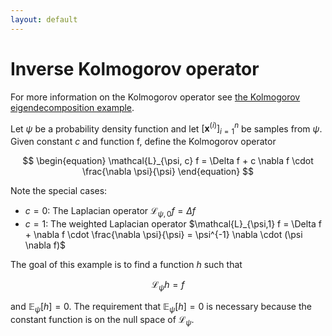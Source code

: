 ```yaml
---
layout: default
---
```


# Inverse Kolmogorov operator

For more information on the Kolmogorov operator see [the Kolmogorov eigendecomposition example](../Kolmogorov-eigendecomposition/description.md).

Let $\psi$ be a probability density function and let $\left[ \boldsymbol{x}^{(i)} \right]_{i=1}^{n}$ be samples from $\psi$. Given constant $c$ and function f, define the Kolmogorov operator

$$
\begin{equation}
  \mathcal{L}_{\psi, c} f = \Delta f + c \nabla f \cdot \frac{\nabla \psi}{\psi}
\end{equation}
$$

Note the special cases:
- $c=0$: The Laplacian operator $\mathcal{L}_{\psi,0} f = \Delta f$
- $c=1$: The weighted Laplacian operator $\mathcal{L}_{\psi,1} f = \Delta f + \nabla f \cdot \frac{\nabla \psi}{\psi} = \psi^{-1} \nabla \cdot (\psi \nabla f)$

The goal of this example is to find a function $h$ such that

$$
\begin{equation}
\mathcal{L}_{\psi} h = f
\end{equation}
$$

and $\mathbb{E}_{\psi}[h] = 0$. The requirement that $\mathbb{E}_{\psi}[h] = 0$ is necessary because the constant function is on the null space of $\mathcal{L}_{\psi}$.
